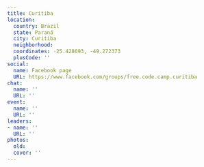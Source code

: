 ```yaml
---
title: Curitiba
location:
  country: Brazil
  state: Paraná
  city: Curitiba
  neighborhood: 
  coordinates: -25.428693, -49.272373
  plusCode: ''
social:
  name: Facebook page
  URL: https://www.facebook.com/groups/free.code.camp.curitiba
chat:
  name: ''
  URL: ''
event:
  name: ''
  URL: ''
leaders:
- name: ''
  URL: ''
photos:
  old: 
  cover: ''
---
```

